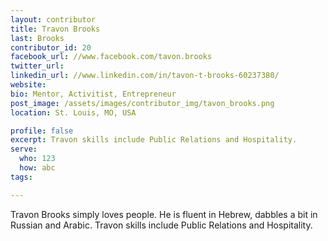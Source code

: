 ```yaml
---
layout: contributor
title: Travon Brooks
last: Brooks
contributor_id: 20
facebook_url: //www.facebook.com/tavon.brooks
twitter_url: 
linkedin_url: //www.linkedin.com/in/tavon-t-brooks-60237380/
website: 
bio: Mentor, Activitist, Entrepreneur
post_image: /assets/images/contributor_img/tavon_brooks.png
location: St. Louis, MO, USA

profile: false
excerpt: Travon skills include Public Relations and Hospitality.
serve:
  who: 123
  how: abc
tags:

---
```


Travon Brooks simply loves people. He is fluent in Hebrew, dabbles a bit in Russian and Arabic. Travon skills include Public Relations and Hospitality.